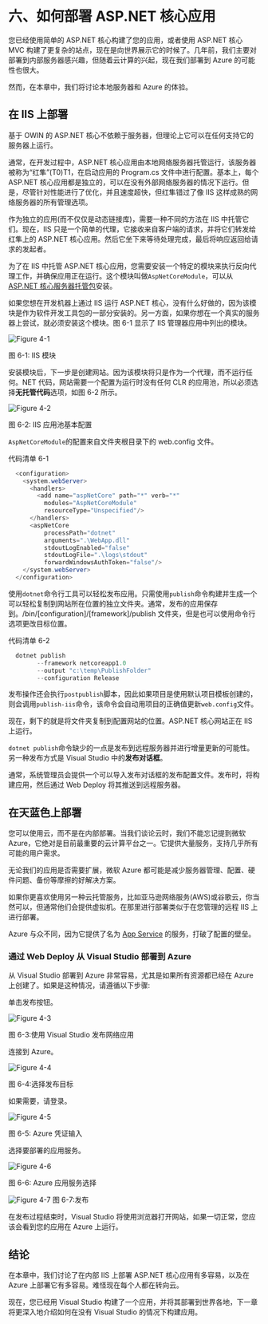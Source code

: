 # 六、如何部署 ASP.NET 核心应用

您已经使用简单的 ASP.NET 核心构建了您的应用，或者使用 ASP.NET 核心 MVC 构建了更复杂的站点，现在是向世界展示它的时候了。几年前，我们主要对部署到内部服务器感兴趣，但随着云计算的兴起，现在我们部署到 Azure 的可能性也很大。

然而，在本章中，我们将讨论本地服务器和 Azure 的体验。

## 在 IIS 上部署

基于 OWIN 的 ASP.NET 核心不依赖于服务器，但理论上它可以在任何支持它的服务器上运行。

通常，在开发过程中，ASP.NET 核心应用由本地网络服务器托管运行，该服务器被称为“红隼”(T0)T1，在启动应用的 Program.cs 文件中进行配置。基本上，每个 ASP.NET 核心应用都是独立的，可以在没有外部网络服务器的情况下运行。但是，尽管针对性能进行了优化，并且速度超快，但红隼错过了像 IIS 这样成熟的网络服务器的所有管理选项。

作为独立的应用(而不仅仅是动态链接库)，需要一种不同的方法在 IIS 中托管它们。现在，IIS 只是一个简单的代理，它接收来自客户端的请求，并将它们转发给红隼上的 ASP.NET 核心应用。然后它坐下来等待处理完成，最后将响应返回给请求的发起者。

为了在 IIS 中托管 ASP.NET 核心应用，您需要安装一个特定的模块来执行反向代理工作，并确保应用正在运行。这个模块叫做`AspNetCoreModule`，可以从[ASP.NET 核心服务器托管包](https://aka.ms/dotnetcore_windowshosting_1_1_0)安装。

如果您想在开发机器上通过 IIS 运行 ASP.NET 核心，没有什么好做的，因为该模块是作为软件开发工具包的一部分安装的。另一方面，如果你想在一个真实的服务器上尝试，就必须安装这个模块。图 6-1 显示了 IIS 管理器应用中列出的模块。

![Figure 4-1](img/image034.png)

图 6-1: IIS 模块

安装模块后，下一步是创建网站。因为该模块将只是作为一个代理，而不运行任何。NET 代码，网站需要一个配置为运行时没有任何 CLR 的应用池，所以必须选择**无托管代码**选项，如图 6-2 所示。

![Figure 4-2](img/image035.png)

图 6-2: IIS 应用池基本配置

`AspNetCoreModule`的配置来自文件夹根目录下的 web.config 文件。

代码清单 6-1

```cs
  <configuration>
    <system.webServer>
      <handlers>
        <add name="aspNetCore" path="*" verb="*"
          modules="AspNetCoreModule"
          resourceType="Unspecified"/>
      </handlers>
      <aspNetCore
          processPath="dotnet"
          arguments=".\WebApp.dll"
          stdoutLogEnabled="false"
          stdoutLogFile=".\logs\stdout"
          forwardWindowsAuthToken="false"/>
    </system.webServer>
  </configuration>

```

使用`dotnet`命令行工具可以轻松发布应用。只需使用`publish`命令构建并生成一个可以轻松复制到网站所在位置的独立文件夹。通常，发布的应用保存到。/bin/[configuration]/[framework]/publish 文件夹，但是也可以使用命令行选项更改目标位置。

代码清单 6-2

```cs
  dotnet publish
        --framework netcoreapp1.0 
        --output "c:\temp\PublishFolder" 
        --configuration Release

```

发布操作还会执行`postpublish`脚本，因此如果项目是使用默认项目模板创建的，则会调用`publish-iis`命令，该命令会自动用项目的正确值更新`web.config`文件。

现在，剩下的就是将文件夹复制到配置网站的位置。ASP.NET 核心网站正在 IIS 上运行。

`dotnet publish`命令缺少的一点是发布到远程服务器并进行增量更新的可能性。另一种发布方式是 Visual Studio 中的**发布对话框**。

通常，系统管理员会提供一个可以导入发布对话框的发布配置文件。发布时，将构建应用，然后通过 Web Deploy 将其推送到远程服务器。

## 在天蓝色上部署

您可以使用云，而不是在内部部署。当我们谈论云时，我们不能忘记提到微软 Azure，它绝对是目前最重要的云计算平台之一。它提供大量服务，支持几乎所有可能的用户需求。

无论我们的应用是否需要扩展，微软 Azure 都可能是减少服务器管理、配置、硬件问题、备份等摩擦的好解决方案。

如果你更喜欢使用另一种云托管服务，比如亚马逊网络服务(AWS)或谷歌云，你当然可以，但通常他们会提供虚拟机。在那里进行部署类似于在您管理的远程 IIS 上进行部署。

Azure 与众不同，因为它提供了名为 [App Service](https://azure.microsoft.com/en-us/services/app-service/) 的服务，打破了配置的壁垒。

### 通过 Web Deploy 从 Visual Studio 部署到 Azure

从 Visual Studio 部署到 Azure 非常容易，尤其是如果所有资源都已经在 Azure 上创建了。如果是这种情况，请遵循以下步骤:

单击发布按钮。

![Figure 4-3](img/image036.png)

图 6-3:使用 Visual Studio 发布网络应用

连接到 Azure。

![Figure 4-4](img/image037.png)

图 6-4:选择发布目标

如果需要，请登录。

![Figure 4-5](img/image038.png)

图 6-5: Azure 凭证输入

选择要部署的应用服务。

![Figure 4-6](img/image039.png)

图 6-6: Azure 应用服务选择

![Figure 4-7](img/image040.png)
图 6-7:发布

在发布过程结束时，Visual Studio 将使用浏览器打开网站，如果一切正常，您应该会看到您的应用在 Azure 上运行。

## 结论

在本章中，我们讨论了在内部 IIS 上部署 ASP.NET 核心应用有多容易，以及在 Azure 上部署它有多容易。难怪现在每个人都在转向云。

现在，您已经用 Visual Studio 构建了一个应用，并将其部署到世界各地，下一章将更深入地介绍如何在没有 Visual Studio 的情况下构建应用。